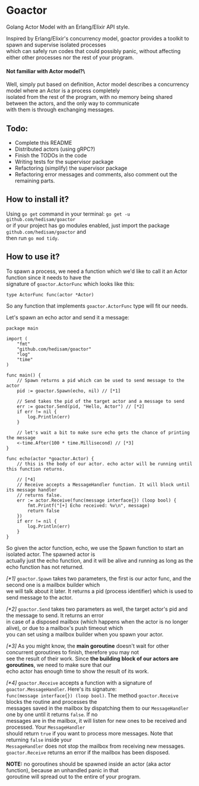 # Goactor
Golang Actor Model with an Erlang/Elixir API style.

Inspired by Erlang/Elixir's concurrency model, goactor provides a toolkit to spawn and supervise isolated processes \
which can safely run codes that could possibly panic, without affecting either other processes nor the rest of your program.

#### Not familiar with Actor model?\
Well, simply put based on definition, Actor model describes a concurrency model where an Actor is a process completely\
isolated from the rest of the program, with no memory being shared between the actors, and the only way to communicate\
with them is through exchanging messages.

## Todo:
* Complete this README
* Distributed actors (using gRPC?)
* Finish the TODOs in the code 
* Writing tests for the supervisor package
* Refactoring (simplify) the supervisor package 
* Refactoring error messages and comments, also comment out the remaining parts.

## How to install it?
 Using `go get` command in your terminal: `go get -u github.com/hedisam/goactor` \
or if your project has go modules enabled, just import the package `github.com/hedisam/goactor` and\
then run `go mod tidy`.

## How to use it?
To spawn a process, we need a function which we'd like to call it an Actor function since it needs to have the\
signature of `goactor.ActorFunc` which looks like this:
```golang
type ActorFunc func(actor *Actor)
```
So any function that implements `goactor.ActorFunc` type will fit our needs.

Let's spawn an echo actor and send it a message:

```golang
package main

import (
	"fmt"
	"github.com/hedisam/goactor"
	"log"
	"time"
)

func main() {
	// Spawn returns a pid which can be used to send message to the actor
	pid := goactor.Spawn(echo, nil) // [*1]

	// Send takes the pid of the target actor and a message to send
	err := goactor.Send(pid, "Hello, Actor") // [*2]
	if err != nil {
		log.Println(err)
	}

	// let's wait a bit to make sure echo gets the chance of printing the message
	<-time.After(100 * time.Millisecond) // [*3]
}

func echo(actor *goactor.Actor) {
	// this is the body of our actor. echo actor will be running until this function returns.
	
	// [*4]
	// Receive accepts a MessageHandler function. It will block until its message handler
	// returns false.
	err := actor.Receive(func(message interface{}) (loop bool) {
		fmt.Printf("[+] Echo received: %v\n", message)
		return false
	})
	if err != nil {
		log.Println(err)
	}
}
```
So given the actor function, echo, we use the Spawn function to start an isolated actor. The spawned actor is\
actually just the echo function, and it will be alive and running as long as the echo function has not returned.

_[*1]_ `goactor.Spawn` takes two parameters, the first is our actor func, and the second one is a mailbox builder which\
we will talk about it later. It returns a pid (process identifier) which is used to send message to the actor.

_[*2]_ `goactor.Send` takes two parameters as well, the target actor's pid and the message to send. It returns an error\
in case of a disposed mailbox (which happens when the actor is no longer alive), or due to a mailbox's push timeout which\
you can set using a mailbox builder when you spawn your actor.

_[*3]_ As you might know, the **main goroutine** doesn't wait for other concurrent goroutines to finish, therefore you may not\
see the result of their work. Since **the building block of our actors are goroutines**, we need to make sure that our\
echo actor has enough time to show the result of its work.

_[*4]_ `goactor.Receive` accepts a function with a signature of `goactor.MessageHandler`. Here's its signature:\
`func(message interface{}) (loop bool)`. The method `goactor.Receive` blocks the routine and processes the\
messages saved in the mailbox by dispatching them to our `MessageHandler` one by one until it returns `false`. If no\
messages are in the mailbox, it will listen for new ones to be received and processed. Your `MessageHandler`\
should return `true` if you want to process more messages. Note that returning `false` inside your\
`MessageHandler` does not stop the mailbox from receiving new messages. `goactor.Receive` returns an error if the mailbox has been disposed.

**NOTE:** no goroutines should be spawned inside an actor (aka actor function), because an unhandled panic in that\
goroutine will spread out to the entire of your program.